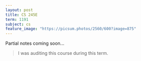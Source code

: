 ```yaml
---
layout: post
title: CS 245E
term: 1191
subject: cs
feature_image: "https://picsum.photos/2560/600?image=875"
---
```


Partial notes coming soon...

 > I was auditing this course during this term.
